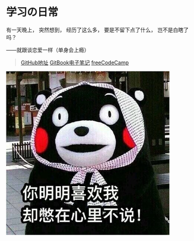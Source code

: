 # 学习の日常

有一天晚上，
突然想到，
经历了这么多，
要是不留下点了什么，
岂不是白瞎了吗？

——就跟谈恋爱一样（单身会上瘾）


>[GitHub地址](https://github.com/wulang8353)
>[GitBook电子笔记](https://www.gitbook.com/@wulang8353)
>[freeCodeCamp](https://www.freecodecamp.cn/wulang8353)

![熊本熊](/assets/喜欢我.jpg)




